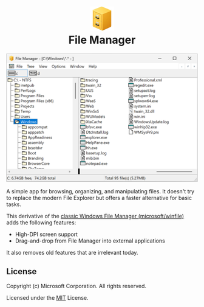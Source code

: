 <h1 align="center"><img src="icon_small.jpg" width=64><br>File Manager</h1>

<p align="center"><img src="screenshot.png" width=588></p>

A simple app for browsing, organizing, and manipulating files.
It doesn't try to replace the modern File Explorer but offers a faster alternative for basic tasks.

This derivative of the [classic Windows File Manager (microsoft/winfile)](https://github.com/microsoft/winfile) adds the following features:

- High-DPI screen support
- Drag-and-drop from File Manager into external applications

It also removes old features that are irrelevant today.

## License

Copyright (c) Microsoft Corporation. All rights reserved.

Licensed under the [MIT](../LICENSE) License.
